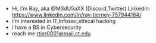 -  Hi, I’m Ray, aka @M3dU5aXX (Discord,Twitter)  Linkedin: https://www.linkedin.com/in/ray-tierney-757944164/
-  I’m interested in IT,Infosec,ethical hacking
-  I have a BS in Cybersecurity 
-   reach me rtier0001@mail.ct.edu

